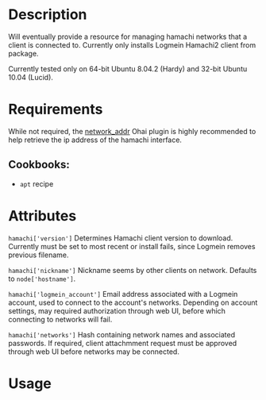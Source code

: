 Description
===========
Will eventually provide a resource for managing hamachi networks that a client is
connected to. Currently only installs Logmein Hamachi2 client from package.

Currently tested only on 64-bit Ubuntu 8.04.2 (Hardy) and 32-bit Ubuntu 10.04 (Lucid).

Requirements
============

While not required, the [network_addr](https://gist.github.com/1040543) Ohai plugin is highly recommended
to help retrieve the ip address of the hamachi interface.

## Cookbooks:

* `apt` recipe

Attributes
==========
`hamachi['version']`
Determines Hamachi client version to download. Currently must be set to most
recent or install fails, since Logmein removes previous filename.

`hamachi['nickname']`
Nickname seems by other clients on network. Defaults to `node['hostname']`.

`hamachi['logmein_account']`
Email address associated with a Logmein account, used to connect to the
account's networks. Depending on account settings, may required authorization
through web UI, before which connecting to networks will fail.

`hamachi['networks']`
Hash containing network names and associated passwords. If required, client
attachmment request must be approved through web UI before networks may be
connected.

Usage
=====

